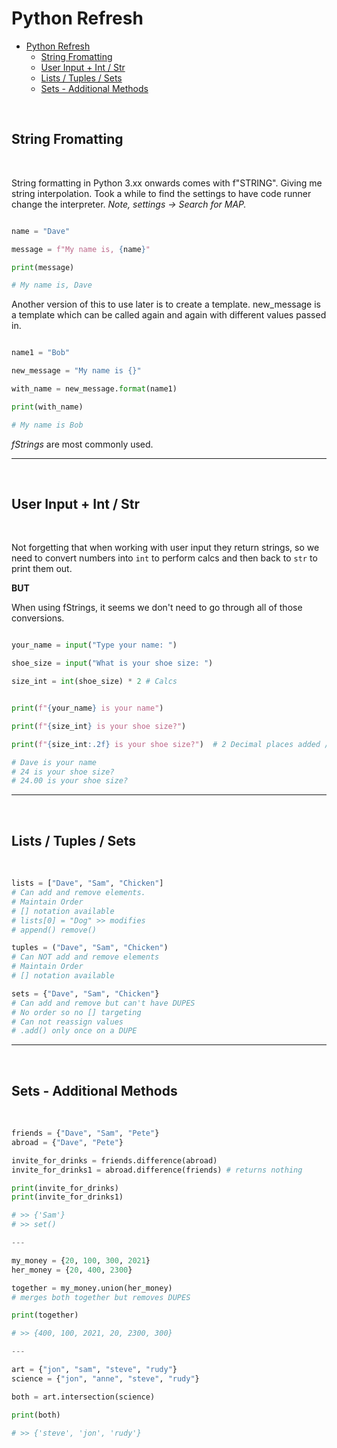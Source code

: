 # Python Refresh

- [Python Refresh](#python-refresh)
  - [String Fromatting](#string-fromatting)
  - [User Input + Int / Str](#user-input--int--str)
  - [Lists / Tuples / Sets](#lists--tuples--sets)
  - [Sets - Additional Methods](#sets---additional-methods)

<br>

## String Fromatting

<br>

String formatting in Python 3.xx onwards comes with f"STRING". Giving me string interpolation. Took a while to find the settings to have code runner change the interpreter.
*Note, settings -> Search for MAP.*

```py

name = "Dave"

message = f"My name is, {name}"

print(message)

# My name is, Dave

```

Another version of this to use later is to create a template. new_message is a template which can be called again and again with different values passed in.

```py

name1 = "Bob"

new_message = "My name is {}"

with_name = new_message.format(name1)

print(with_name)

# My name is Bob
```

*fStrings* are most commonly used.

---

<br>

## User Input + Int / Str

<br>

Not forgetting that when working with user input they return strings, so we need to convert numbers into ```int``` to perform calcs and then back to ```str``` to print them out.

**BUT**

When using fStrings, it seems we don't need to go through all of those conversions.

```py

your_name = input("Type your name: ")

shoe_size = input("What is your shoe size: ")

size_int = int(shoe_size) * 2 # Calcs


print(f"{your_name} is your name")

print(f"{size_int} is your shoe size?")

print(f"{size_int:.2f} is your shoe size?")  # 2 Decimal places added / inline float conversion?

# Dave is your name
# 24 is your shoe size?
# 24.00 is your shoe size?


```

---
<br>

## Lists / Tuples / Sets

<br>

```py
lists = ["Dave", "Sam", "Chicken"]
# Can add and remove elements.
# Maintain Order
# [] notation available
# lists[0] = "Dog" >> modifies
# append() remove()

tuples = ("Dave", "Sam", "Chicken")
# Can NOT add and remove elements
# Maintain Order
# [] notation available

sets = {"Dave", "Sam", "Chicken"}
# Can add and remove but can't have DUPES
# No order so no [] targeting
# Can not reassign values
# .add() only once on a DUPE
```
---
<br>

## Sets - Additional Methods

<br>

```py
friends = {"Dave", "Sam", "Pete"}
abroad = {"Dave", "Pete"}

invite_for_drinks = friends.difference(abroad)
invite_for_drinks1 = abroad.difference(friends) # returns nothing

print(invite_for_drinks)
print(invite_for_drinks1)

# >> {'Sam'}
# >> set()

---

my_money = {20, 100, 300, 2021}
her_money = {20, 400, 2300}

together = my_money.union(her_money)
# merges both together but removes DUPES

print(together)

# >> {400, 100, 2021, 20, 2300, 300}

---

art = {"jon", "sam", "steve", "rudy"}
science = {"jon", "anne", "steve", "rudy"}

both = art.intersection(science)

print(both)

# >> {'steve', 'jon', 'rudy'}

```



